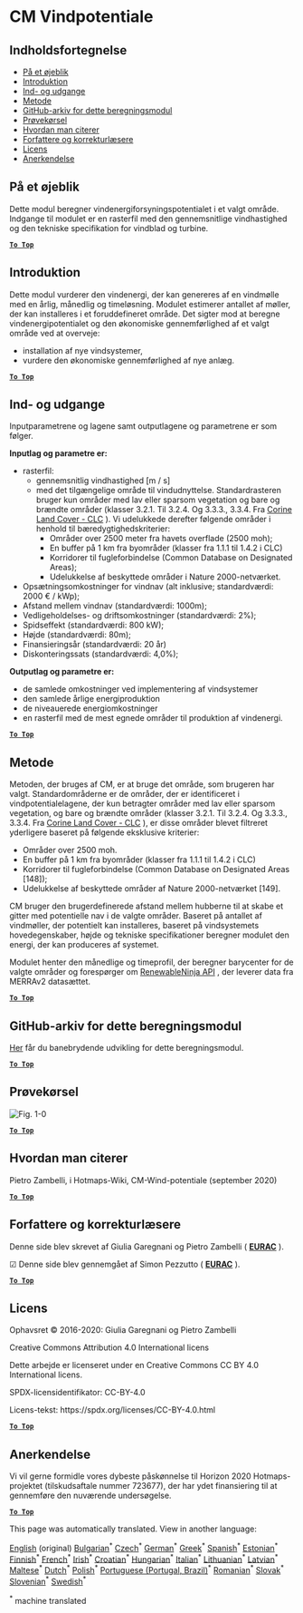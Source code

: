 <h1><a class="anchor" id="cm-wind-potential" href="#cm-wind-potential"><i class="fa fa-link"></i></a>CM Vindpotentiale</h1><h2><a class="anchor" id="table-of-contents" href="#table-of-contents"><i class="fa fa-link"></i></a> Indholdsfortegnelse</h2><ul><li> <a href="#in-a-glance">På et øjeblik</a></li><li> <a href="#introduction">Introduktion</a></li><li> <a href="#inputs-and-outputs">Ind- og udgange</a></li><li> <a href="#method">Metode</a></li><li> <a href="#github-repository-of-this-calculation-module">GitHub-arkiv for dette beregningsmodul</a></li><li> <a href="#sample-run">Prøvekørsel</a></li><li> <a href="#how-to-cite">Hvordan man citerer</a></li><li> <a href="#authors-and-reviewers">Forfattere og korrekturlæsere</a></li><li> <a href="#license">Licens</a></li><li> <a href="#acknowledgement">Anerkendelse</a></li></ul><h2><a class="anchor" id="in-a-glance" href="#in-a-glance"><i class="fa fa-link"></i></a> På et øjeblik</h2><p> Dette modul beregner vindenergiforsyningspotentialet i et valgt område. Indgange til modulet er en rasterfil med den gennemsnitlige vindhastighed og den tekniske specifikation for vindblad og turbine.</p><p> <a href="#table-of-contents"><strong><code>To Top</code></strong></a></p><h2><a class="anchor" id="introduction" href="#introduction"><i class="fa fa-link"></i></a> Introduktion</h2><p> Dette modul vurderer den vindenergi, der kan genereres af en vindmølle med en årlig, månedlig og timeløsning. Modulet estimerer antallet af møller, der kan installeres i et foruddefineret område. Det sigter mod at beregne vindenergipotentialet og den økonomiske gennemførlighed af et valgt område ved at overveje:</p><ul><li> installation af nye vindsystemer,</li><li> vurdere den økonomiske gennemførlighed af nye anlæg.</li></ul><p> <a href="#table-of-contents"><strong><code>To Top</code></strong></a></p><h2><a class="anchor" id="inputs-and-outputs" href="#inputs-and-outputs"><i class="fa fa-link"></i></a> Ind- og udgange</h2><p> Inputparametrene og lagene samt outputlagene og parametrene er som følger.</p><p> <strong>Inputlag og parametre er:</strong></p><ul><li> rasterfil:<ul><li> gennemsnitlig vindhastighed [m / s]</li><li> med det tilgængelige område til vindudnyttelse. Standardrasteren bruger kun områder med lav eller sparsom vegetation og bare og brændte områder (klasser 3.2.1. Til 3.2.4. Og 3.3.3., 3.3.4. Fra <a href="https://land.copernicus.eu/pan-european/corine-land-cover">Corine Land Cover - CLC</a> ). Vi udelukkede derefter følgende områder i henhold til bæredygtighedskriterier:<ul><li> Områder over 2500 meter fra havets overflade (2500 moh);</li><li> En buffer på 1 km fra byområder (klasser fra 1.1.1 til 1.4.2 i CLC)</li><li> Korridorer til fugleforbindelse (Common Database on Designated Areas);</li><li> Udelukkelse af beskyttede områder i Nature 2000-netværket.</li></ul></li></ul></li><li> Opsætningsomkostninger for vindnav (alt inklusive; standardværdi: 2000 € / kWp);</li><li> Afstand mellem vindnav (standardværdi: 1000m);</li><li> Vedligeholdelses- og driftsomkostninger (standardværdi: 2%);</li><li> Spidseffekt (standardværdi: 800 kW);</li><li> Højde (standardværdi: 80m);</li><li> Finansieringsår (standardværdi: 20 år)</li><li> Diskonteringssats (standardværdi: 4,0%);</li></ul><p> <strong>Outputlag og parametre er:</strong></p><ul><li> de samlede omkostninger ved implementering af vindsystemer</li><li> den samlede årlige energiproduktion</li><li> de niveauerede energiomkostninger</li><li> en rasterfil med de mest egnede områder til produktion af vindenergi.</li></ul><p> <a href="#table-of-contents"><strong><code>To Top</code></strong></a></p><h2><a class="anchor" id="method" href="#method"><i class="fa fa-link"></i></a> Metode</h2><p> Metoden, der bruges af CM, er at bruge det område, som brugeren har valgt. Standardområderne er de områder, der er identificeret i vindpotentialelagene, der kun betragter områder med lav eller sparsom vegetation, og bare og brændte områder (klasser 3.2.1. Til 3.2.4. Og 3.3.3., 3.3.4. Fra <a href="https://land.copernicus.eu/pan-european/corine-land-cover">Corine Land Cover - CLC</a> ), er disse områder blevet filtreret yderligere baseret på følgende eksklusive kriterier:</p><ul><li> Områder over 2500 moh.</li><li> En buffer på 1 km fra byområder (klasser fra 1.1.1 til 1.4.2 i CLC)</li><li> Korridorer til fugleforbindelse (Common Database on Designated Areas [148]);</li><li> Udelukkelse af beskyttede områder af Nature 2000-netværket [149].</li></ul><p> CM bruger den brugerdefinerede afstand mellem hubberne til at skabe et gitter med potentielle nav i de valgte områder. Baseret på antallet af vindmøller, der potentielt kan installeres, baseret på vindsystemets hovedegenskaber, højde og tekniske specifikationer beregner modulet den energi, der kan produceres af systemet.</p><p> Modulet henter den månedlige og timeprofil, der beregner barycenter for de valgte områder og forespørger om <a href="https://www.renewables.ninja/">RenewableNinja API</a> , der leverer data fra MERRAv2 datasættet.</p><p> <a href="#table-of-contents"><strong><code>To Top</code></strong></a></p><h2><a class="anchor" id="github-repository-of-this-calculation-module" href="#github-repository-of-this-calculation-module"><i class="fa fa-link"></i></a> GitHub-arkiv for dette beregningsmodul</h2><p> <a href="https://github.com/HotMaps/wind_potential">Her</a> får du banebrydende udvikling for dette beregningsmodul.</p><p> <a href="#table-of-contents"><strong><code>To Top</code></strong></a></p><h2><a class="anchor" id="sample-run" href="#sample-run"><i class="fa fa-link"></i></a> Prøvekørsel</h2><img alt="Fig. 1-0" src="https://wiki.hotmaps.hevs.ch/en/CM-Wind-potential/cm-wind.png" title="Udfør Wind CM"/><p> <a href="#table-of-contents"><strong><code>To Top</code></strong></a></p><h2><a class="anchor" id="how-to-cite" href="#how-to-cite"><i class="fa fa-link"></i></a> Hvordan man citerer</h2><p> Pietro Zambelli, i Hotmaps-Wiki, CM-Wind-potentiale (september 2020)</p><p> <a href="#table-of-contents"><strong><code>To Top</code></strong></a></p><h2><a class="anchor" id="authors-and-reviewers" href="#authors-and-reviewers"><i class="fa fa-link"></i></a> Forfattere og korrekturlæsere</h2><p> Denne side blev skrevet af Giulia Garegnani og Pietro Zambelli ( <strong><a href="http://www.eurac.edu">EURAC</a></strong> ).</p><p> ☑ Denne side blev gennemgået af Simon Pezzutto ( <strong><a href="http://www.eurac.edu">EURAC</a></strong> ).</p><p> <a href="#table-of-contents"><strong><code>To Top</code></strong></a></p><h2><a class="anchor" id="license" href="#license"><i class="fa fa-link"></i></a> Licens</h2><p> Ophavsret © 2016-2020: Giulia Garegnani og Pietro Zambelli</p><p> Creative Commons Attribution 4.0 International licens</p><p> Dette arbejde er licenseret under en Creative Commons CC BY 4.0 International licens.</p><p> SPDX-licensidentifikator: CC-BY-4.0</p><p> Licens-tekst: https://spdx.org/licenses/CC-BY-4.0.html</p><p> <a href="#table-of-contents"><strong><code>To Top</code></strong></a></p><h2><a class="anchor" id="acknowledgement" href="#acknowledgement"><i class="fa fa-link"></i></a> Anerkendelse</h2><p> Vi vil gerne formidle vores dybeste påskønnelse til Horizon 2020 Hotmaps-projektet (tilskudsaftale nummer 723677), der har ydet finansiering til at gennemføre den nuværende undersøgelse.</p><p> <a href="#table-of-contents"><strong><code>To Top</code></strong></a></p>
<!--- THIS IS A SUPER UNIQUE IDENTIFIER -->

This page was automatically translated. View in another language:

[English](../en/CM-Wind-potential) (original) [Bulgarian](../bg/CM-Wind-potential)<sup>\*</sup> [Czech](../cs/CM-Wind-potential)<sup>\*</sup>  [German](../de/CM-Wind-potential)<sup>\*</sup> [Greek](../el/CM-Wind-potential)<sup>\*</sup> [Spanish](../es/CM-Wind-potential)<sup>\*</sup> [Estonian](../et/CM-Wind-potential)<sup>\*</sup> [Finnish](../fi/CM-Wind-potential)<sup>\*</sup> [French](../fr/CM-Wind-potential)<sup>\*</sup> [Irish](../ga/CM-Wind-potential)<sup>\*</sup> [Croatian](../hr/CM-Wind-potential)<sup>\*</sup> [Hungarian](../hu/CM-Wind-potential)<sup>\*</sup> [Italian](../it/CM-Wind-potential)<sup>\*</sup> [Lithuanian](../lt/CM-Wind-potential)<sup>\*</sup> [Latvian](../lv/CM-Wind-potential)<sup>\*</sup> [Maltese](../mt/CM-Wind-potential)<sup>\*</sup> [Dutch](../nl/CM-Wind-potential)<sup>\*</sup> [Polish](../pl/CM-Wind-potential)<sup>\*</sup> [Portuguese (Portugal, Brazil)](../pt/CM-Wind-potential)<sup>\*</sup> [Romanian](../ro/CM-Wind-potential)<sup>\*</sup> [Slovak](../sk/CM-Wind-potential)<sup>\*</sup> [Slovenian](../sl/CM-Wind-potential)<sup>\*</sup> [Swedish](../sv/CM-Wind-potential)<sup>\*</sup> 

<sup>\*</sup> machine translated
